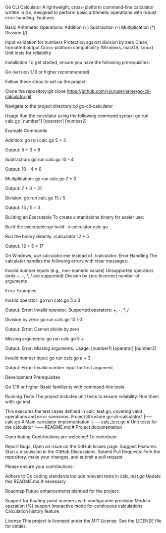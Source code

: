 Go CLI Calculator
A lightweight, cross-platform command-line calculator written in Go, designed to perform basic arithmetic operations with robust error handling.
Features

Basic Arithmetic Operations:
Addition (+)
Subtraction (-)
Multiplication (\*)
Division (/)

Input validation for numbers
Protection against division by zero
Clean, formatted output
Cross-platform compatibility (Windows, macOS, Linux)
Unit tests for reliability

Installation
To get started, ensure you have the following prerequisites:

Go (version 1.16 or higher recommended)

Follow these steps to set up the project:

Clone the repository:git clone https://github.com/yourusername/go-cli-calculator.git

Navigate to the project directory:cd go-cli-calculator

Usage
Run the calculator using the following command syntax:
go run calc.go [number1] [operator] [number2]

Example Commands

Addition:
go run calc.go 5 + 3

Output: 5 + 3 = 8

Subtraction:
go run calc.go 10 - 4

Output: 10 - 4 = 6

Multiplication:
go run calc.go 7 \* 3

Output: 7 \* 3 = 21

Division:
go run calc.go 15 / 5

Output: 15 / 5 = 3

Building an Executable
To create a standalone binary for easier use:

Build the executable:go build -o calculator calc.go

Run the binary directly:./calculator 12 + 5

Output: 12 + 5 = 17

On Windows, use calculator.exe instead of ./calculator.
Error Handling
The calculator handles the following errors with clear messages:

Invalid number inputs (e.g., non-numeric values)
Unsupported operators (only +, -, \*, / are supported)
Division by zero
Incorrect number of arguments

Error Examples

Invalid operator:
go run calc.go 5 x 3

Output: Error: Invalid operator. Supported operators: +, -, \*, /

Division by zero:
go run calc.go 10 / 0

Output: Error: Cannot divide by zero

Missing arguments:
go run calc.go 5 +

Output: Error: Missing arguments. Usage: [number1] [operator] [number2]

Invalid number input:
go run calc.go a + 3

Output: Error: Invalid number input for first argument

Development
Prerequisites

Go 1.16 or higher
Basic familiarity with command-line tools

Running Tests
The project includes unit tests to ensure reliability. Run them with:
go test

This executes the test cases defined in calc_test.go, covering valid operations and error scenarios.
Project Structure
go-cli-calculator/
├── calc.go # Main calculator implementation
├── calc_test.go # Unit tests for the calculator
└── README.md # Project documentation

Contributing
Contributions are welcome! To contribute:

Report Bugs: Open an issue on the GitHub Issues page.
Suggest Features: Start a discussion in the GitHub Discussions.
Submit Pull Requests: Fork the repository, make your changes, and submit a pull request.

Please ensure your contributions:

Adhere to Go coding standards
Include relevant tests in calc_test.go
Update this README.md if necessary

Roadmap
Future enhancements planned for the project:

Support for floating-point numbers with configurable precision
Modulo operation (%) support
Interactive mode for continuous calculations
Calculation history feature

License
This project is licensed under the MIT License. See the LICENSE file for details.

